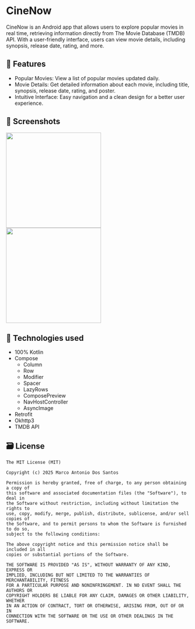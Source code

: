 # CineNow 
CineNow is an Android app that allows users to explore popular movies in real time, retrieving information directly from The Movie Database (TMDB) API. With a user-friendly interface, users can view movie details, including synopsis, release date, rating, and more.

## 📱 Features

- Popular Movies: View a list of popular movies updated daily.
- Movie Details: Get detailed information about each movie, including title, synopsis, release date, rating, and poster.
- Intuitive Interface: Easy navigation and a clean design for a better user experience.

## :camera_flash: Screenshots
<img src="https://github.com/user-attachments/assets/b9dea3bc-85df-41ce-bcdb-43ed0cae8416" width=260/> <img src="https://github.com/user-attachments/assets/52b8dbf4-4aa1-4fd5-b835-e6e0f1c95857" width=260/>

## 🔧 Technologies used
- 100% Kotlin
- Compose
  - Column
  - Row
  - Modifier
  - Spacer
  - LazyRows
  - ComposePreview
  - NavHostController
  - AsyncImage
- Retrofit
- Okhttp3
- TMDB API

## 🗃️ License
```
The MIT License (MIT)

Copyright (c) 2025 Marco Antonio Dos Santos

Permission is hereby granted, free of charge, to any person obtaining a copy of
this software and associated documentation files (the "Software"), to deal in
the Software without restriction, including without limitation the rights to
use, copy, modify, merge, publish, distribute, sublicense, and/or sell copies of
the Software, and to permit persons to whom the Software is furnished to do so,
subject to the following conditions:

The above copyright notice and this permission notice shall be included in all
copies or substantial portions of the Software.

THE SOFTWARE IS PROVIDED "AS IS", WITHOUT WARRANTY OF ANY KIND, EXPRESS OR
IMPLIED, INCLUDING BUT NOT LIMITED TO THE WARRANTIES OF MERCHANTABILITY, FITNESS
FOR A PARTICULAR PURPOSE AND NONINFRINGEMENT. IN NO EVENT SHALL THE AUTHORS OR
COPYRIGHT HOLDERS BE LIABLE FOR ANY CLAIM, DAMAGES OR OTHER LIABILITY, WHETHER
IN AN ACTION OF CONTRACT, TORT OR OTHERWISE, ARISING FROM, OUT OF OR IN
CONNECTION WITH THE SOFTWARE OR THE USE OR OTHER DEALINGS IN THE SOFTWARE.
```

